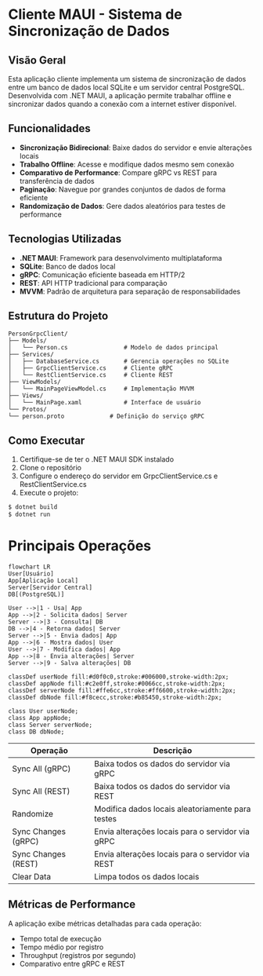 # Cliente MAUI - Sistema de Sincronização de Dados
## Visão Geral
Esta aplicação cliente implementa um sistema de sincronização de dados entre um banco de dados local SQLite e um servidor central PostgreSQL. Desenvolvida com .NET MAUI, a aplicação permite trabalhar offline e sincronizar dados quando a conexão com a internet estiver disponível.

## Funcionalidades
- **Sincronização Bidirecional**: Baixe dados do servidor e envie alterações locais
- **Trabalho Offline**: Acesse e modifique dados mesmo sem conexão
- **Comparativo de Performance**: Compare gRPC vs REST para transferência de dados
- **Paginação**: Navegue por grandes conjuntos de dados de forma eficiente
- **Randomização de Dados**: Gere dados aleatórios para testes de performance

## Tecnologias Utilizadas
- **.NET MAUI**: Framework para desenvolvimento multiplataforma
- **SQLite**: Banco de dados local
- **gRPC**: Comunicação eficiente baseada em HTTP/2
- **REST**: API HTTP tradicional para comparação
- **MVVM**: Padrão de arquitetura para separação de responsabilidades

## Estrutura do Projeto
```
PersonGrpcClient/
├── Models/
│   └── Person.cs                # Modelo de dados principal
├── Services/
│   ├── DatabaseService.cs       # Gerencia operações no SQLite
│   ├── GrpcClientService.cs     # Cliente gRPC
│   └── RestClientService.cs     # Cliente REST
├── ViewModels/
│   └── MainPageViewModel.cs     # Implementação MVVM
├── Views/
│   └── MainPage.xaml            # Interface de usuário
└── Protos/
└── person.proto             # Definição do serviço gRPC
```

## Como Executar
1. Certifique-se de ter o .NET MAUI SDK instalado
2. Clone o repositório
3. Configure o endereço do servidor em GrpcClientService.cs e RestClientService.cs
4. Execute o projeto:
```bash
$ dotnet build
$ dotnet run
```
# Principais Operações
```mermaid
flowchart LR
User[Usuário]
App[Aplicação Local]
Server[Servidor Central]
DB[(PostgreSQL)]

User -->|1 - Usa| App
App -->|2 - Solicita dados| Server
Server -->|3 - Consulta| DB
DB -->|4 - Retorna dados| Server
Server -->|5 - Envia dados| App
App -->|6 - Mostra dados| User
User -->|7 - Modifica dados| App
App -->|8 - Envia alterações| Server
Server -->|9 - Salva alterações| DB

classDef userNode fill:#d0f0c0,stroke:#006000,stroke-width:2px;
classDef appNode fill:#c2e0ff,stroke:#0066cc,stroke-width:2px;
classDef serverNode fill:#ffe6cc,stroke:#ff6600,stroke-width:2px;
classDef dbNode fill:#f8cecc,stroke:#b85450,stroke-width:2px;

class User userNode;
class App appNode;
class Server serverNode;
class DB dbNode;
```

|Operação |	Descrição |
|---------|-----------|
|Sync All (gRPC)|	Baixa todos os dados do servidor via gRPC|
|Sync All (REST)|	Baixa todos os dados do servidor via REST|
|Randomize|	Modifica dados locais aleatoriamente para testes|
|Sync Changes (gRPC)|	Envia alterações locais para o servidor via gRPC|
|Sync Changes (REST)|	Envia alterações locais para o servidor via REST|
|Clear Data|	Limpa todos os dados locais|

## Métricas de Performance
A aplicação exibe métricas detalhadas para cada operação:
- Tempo total de execução
- Tempo médio por registro
- Throughput (registros por segundo)
- Comparativo entre gRPC e REST
